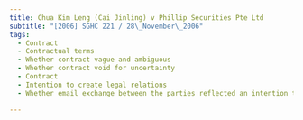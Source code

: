 ```yaml
---
title: Chua Kim Leng (Cai Jinling) v Phillip Securities Pte Ltd 
subtitle: "[2006] SGHC 221 / 28\_November\_2006"
tags:
  - Contract
  - Contractual terms
  - Whether contract vague and ambiguous
  - Whether contract void for uncertainty
  - Contract
  - Intention to create legal relations
  - Whether email exchange between the parties reflected an intention to enter into legal relationship

---
```


